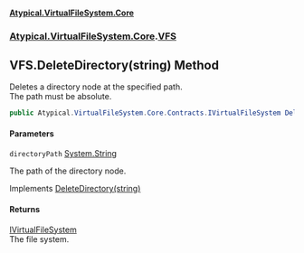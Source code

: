 #### [Atypical.VirtualFileSystem.Core](Atypical.VirtualFileSystem.Core.md 'Atypical.VirtualFileSystem.Core')
### [Atypical.VirtualFileSystem.Core](Atypical.VirtualFileSystem.Core.md 'Atypical.VirtualFileSystem.Core').[VFS](Atypical.VirtualFileSystem.Core.VFS.md 'Atypical.VirtualFileSystem.Core.VFS')

## VFS.DeleteDirectory(string) Method

Deletes a directory node at the specified path.  
The path must be absolute.

```csharp
public Atypical.VirtualFileSystem.Core.Contracts.IVirtualFileSystem DeleteDirectory(string directoryPath);
```
#### Parameters

<a name='Atypical.VirtualFileSystem.Core.VFS.DeleteDirectory(string).directoryPath'></a>

`directoryPath` [System.String](https://docs.microsoft.com/en-us/dotnet/api/System.String 'System.String')

The path of the directory node.

Implements [DeleteDirectory(string)](Atypical.VirtualFileSystem.Core.Contracts.IVirtualFileSystem.DeleteDirectory(string).md 'Atypical.VirtualFileSystem.Core.Contracts.IVirtualFileSystem.DeleteDirectory(string)')

#### Returns
[IVirtualFileSystem](Atypical.VirtualFileSystem.Core.Contracts.IVirtualFileSystem.md 'Atypical.VirtualFileSystem.Core.Contracts.IVirtualFileSystem')  
The file system.